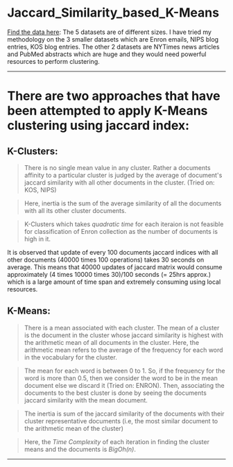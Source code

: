 # Jaccard_Similarity_based_K-Means 
[Find the data here](https://archive.ics.uci.edu/ml/datasets/Bag+of+Words): The 5 datasets are of different sizes. I have tried my methodology on the 3 smaller datasets which are Enron emails, NIPS blog entries, KOS blog entries. The other 2 datasets are NYTimes news articles and PubMed abstracts which are huge and they would need powerful resources to perform clustering.


----------------------------------------------------------

# There are two approaches that have been attempted to apply K-Means clustering using jaccard index:

## K-Clusters: 
> There is no single mean value in any cluster. Rather a documents affinity to a particular cluster is judged by the average of document's jaccard similarity with all other documents in the cluster. (Tried on: KOS, NIPS)

> Here, inertia is the sum of the average similarity of all the documents with all its other cluster documents.

> K-Clusters which takes *quadratic time* for each iteraion is not feasible for classification of Enron collection as the number of documents is high in it.

It is observed that update of every 100 documents jaccard indices with all other documents (40000 times 100 operations) takes 30 seconds on average. This means that 40000 updates of jaccard matrix would consume approximately (4 times 10000 times 30)/100 seconds (= 25hrs approx.) which is a large amount of time span and extremely consuming using local resources.

## K-Means: 
> There is a mean associated with each cluster. The mean of a cluster is the document in the cluster whose jaccard similarity is highest with the arithmetic mean of all documents in the cluster. Here, the arithmetic mean refers to the average of the frequency for each word in the vocabulary for the cluster. 

> The mean for each word is between 0 to 1. So, if the frequency for the word is more than 0.5, then we consider the word to be in the mean document else we discard it (Tried on: ENRON). Then, associating the documents to the best cluster is done by seeing the documents jaccard similarity with the mean document.

> The inertia is sum of the jaccard similarity of the documents with their cluster representative documents (i.e, the most similar document to the arithmetic mean of the cluster)

> Here, the *Time Complexity* of each iteration in finding the cluster means and the documents is *BigOh(n)*.
----------------------------------------------------------

